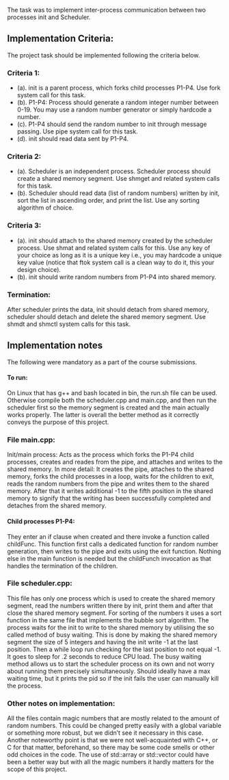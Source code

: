 The task was to implement inter-process communication between two processes init and Scheduler.

## Implementation Criteria:
The project task should be implemented following the criteria below.
### Criteria 1:
- (a). init is a parent process, which forks child processes P1-P4. Use fork system call for this task.
- (b). P1-P4: Process should generate a random integer number between 0-19. You may use a random
number generator or simply hardcode a number.
- (c). P1-P4 should send the random number to init through message passing. Use pipe system call for
this task.
- (d). init should read data sent by P1-P4.
### Criteria 2:
- (a). Scheduler is an independent process. Scheduler process should create a shared memory segment.
Use shmget and related system calls for this task.
- (b). Scheduler should read data (list of random numbers) written by init, sort the list in ascending
order, and print the list. Use any sorting algorithm of choice.
### Criteria 3:
- (a). init should attach to the shared memory created by the scheduler process. Use shmat and related
system calls for this. Use any key of your choice as long as it is a unique key i.e., you may hardcode a
unique key value (notice that ftok system call is a clean way to do it, this your design choice).
- (b). init should write random numbers from P1-P4 into shared memory.
### Termination:
After scheduler prints the data, init should detach from shared memory, scheduler should detach and
delete the shared memory segment. Use shmdt and shmctl system calls for this task.

## Implementation notes
The following were mandatory as a part of the course submissions.
#### To run:
On Linux that has g++ and bash located in bin, the run.sh file can be used.
Otherwise compile both the scheduler.cpp and main.cpp, and then run the scheduler first so
the memory segment is created and the main actually works properly. The latter is overall
the better method as it correctly conveys the purpose of this project.
### File main.cpp:
Init/main process:
Acts as the process which forks the P1-P4 child processes, creates and reades from the pipe,
and attaches and writes to the shared memory. In more detail:
It creates the pipe, attaches to the shared memory, forks the child processes in a loop, waits
for the children to exit, reads the random numbers from the pipe and writes them to the
shared memory. After that it writes additional -1 to the fifth position in the shared memory
to signify that the writing has been successfully completed and detaches from the shared
memory.
#### Child processes P1-P4:
They enter an if clause when created and there invoke a function called childFunc. This
function first calls a dedicated function for random number generation, then writes to the
pipe and exits using the exit function. Nothing else in the main function is needed but the
childFunch invocation as that handles the termination of the children.
### File scheduler.cpp:
This file has only one process which is used to create the shared memory segment, read the
numbers written there by init, print them and after that close the shared memory segment.
For sorting of the numbers it uses a sort function in the same file that implements the
bubble sort algorithm.
The process waits for the init to write to the shared memory by utilising the so called
method of busy waiting. This is done by making the shared memory segment the size of 5
integers and having the init write -1 at the last position. Then a while loop run checking for
the last position to not equal -1. It goes to sleep for .2 seconds to reduce CPU load. The busy
waiting method allows us to start the scheduler process on its own and not worry about
running them precisely simultaneously. Should ideally have a max waiting time, but it prints
the pid so if the init fails the user can manually kill the process.
### Other notes on implementation:
All the files contain magic numbers that are mostly related to the amount of random
numbers. This could be changed pretty easily with a global variable or something more
robust, but we didn’t see it necessary in this case. Another noteworthy point is that we
were not well-acquainted with C++, or C for that matter, beforehand, so there may be some
code smells or other odd choices in the code. The use of std::array or std::vector could
have been a better way but with all the magic numbers it hardly matters for the scope of this project.
